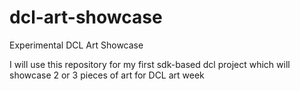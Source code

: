 # dcl-art-showcase
Experimental DCL Art Showcase

I will use this repository for my first sdk-based dcl project which will showcase
2 or 3 pieces of art for DCL art week
